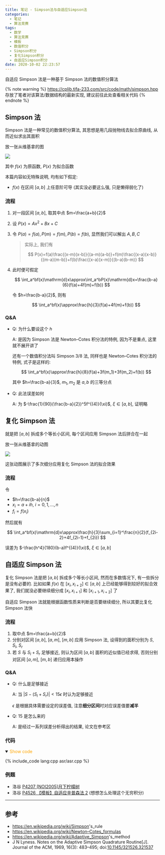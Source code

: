 ```yaml
---
title: 笔记 - Simpson法与自适应Simpson法
categories:
  - 笔记
  - 算法竞赛
tags:
  - 数学
  - 算法竞赛
  - 模板
  - 数值积分
  - Simpson积分
  - 复化Simpson积分
  - 自适应Simpson积分
date: 2020-10-02 22:23:57
---
```


自适应 Simpson 法是一种基于 Simpson 法的数值积分算法

<!-- more -->

{% note warning %}
<https://cplib.tifa-233.com/src/code/math/simpson.hpp> 存放了笔者对该算法/数据结构的最新实现, 建议前往此处查看相关代码
{% endnote %}

## Simpson 法

Simpson 法是一种常见的数值积分算法, 其思想是用几段抛物线去拟合原曲线, 从而近似求出其面积

放一张从维基拿的图

![](1.webp)

其中 $f(x)$ 为原函数, $P(x)$ 为拟合函数

本篇内容如无特殊说明, 均有如下假定:

- $f(x)$ 在区间 $[a,b]$ 上任意阶可导 (其实没必要这么强, 只是懒得弱化了)

### 流程

1. 对一段区间 $[a,b]$, 取其中点 $m=\frac{a+b}{2}$
1. 设 $P(x)=Ax^2+Bx+C$
1. 令 $P(a)=f(a), P(m)=f(m), P(b)=f(b)$, 显然我们可以解出 $A,B,C$

   > 实际上, 我们有
   >
   > $$
   > P(x)=f(a)\frac{(x-m)(x-b)}{(a-m)(a-b)}+f(m)\frac{(x-a)(x-b)}{(m-a)(m-b)}+f(b)\frac{(x-a)(x-m)}{(b-a)(b-m)}
   > $$

1. 此时便可假定

   $$
   \int_a^bf(x)\mathrm{d}x\approx\int_a^bP(x)\mathrm{d}x=\frac{b-a}{6}(f(a)+4f(m)+f(b))
   $$

   令 $h=\frac{b-a}{2}$, 则有

   $$
   \int_a^bf(x)\approx\frac{h}{3}(f(a)+4f(m)+f(b))
   $$

### Q&A

- Q: 为什么要设这个 $h$

  A: 是因为 Simpson 法是 Newton–Cotes 积分法的特例, 因为不是重点, 这里就不展开讲了

  还有一个数值积分法叫 Simpson 3/8 法, 同样也是 Newton–Cotes 积分法的特例, 式子是这样的:

  $$
  \int_a^bf(x)\approx\frac{h}{8}(f(a)+3f(m_1)+3f(m_2)+f(b))
  $$

  其中 $h=\frac{b-a}{3}$, $m_1,m_2$ 是 $a,b$ 的三等分点

- Q: 此法误差如何

  A: 为 $-\frac{1}{90}(\frac{b-a}{2})^5f^{(4)}(\xi)$, $\xi\in[a,b]$, 证明略

## 复化 Simpson 法

就是把 $[a,b]$ 拆成多个等长小区间, 每个区间应用 Simpson 法后拼合在一起

放一张从维基拿的动图

![](2.webp)

这张动图展示了多次细分应用复化 Simpson 法的拟合效果

### 流程

令

- $h=\frac{b-a}{n}$
- $x_i=a+ih$, $i=0,1,...,n$
- $f_i=f(x_i)$

然后就有

$$
\int_a^bf(x)\mathrm{d}x\approx\frac{h}{3}\sum_{i=1}^\frac{n}{2}(f_{2i-2}+4f_{2i-1}+f_{2i})
$$

误差为 $-\frac{h^4}{180}(b-a)f^{(4)}(\xi)$, $\xi\in[a,b]$

## 自适应 Simpson 法

复化 Simpson 法是把 $[a,b]$ 拆成多个等长小区间, 然而在多数情况下, 有一些拆分是没有必要的. 比如如果 $f(x)$ 在 $[x_i,x_{i+2}]\in[a,b]$ 上已经能够得到较好的拟合效果了, 我们就没必要继续细分成 $[x_i,x_{i+1}]$ 和 $[x_{i+1},x_{i+2}]$ 了

自适应 Simpson 法就能根据函数性质来判断是否要继续细分, 所以其要比复化 Simpson 法快

### 流程

1. 取中点 $m=\frac{a+b}{2}$
1. 分别对区间 $[a,b]$, $[a,m]$, $[m,b]$ 应用 Simpson 法, 设得到的面积分别为 $S$, $S_l$, $S_r$
1. 若 $S$ 与 $S_l+S_r$ 足够接近, 则认为区间 $[a,b]$ 面积的近似值已经求得, 否则分别对区间 $[a,m]$, $[m,b]$ 递归应用本操作

### Q&A

- Q: 什么是足够接近

  A: 当 $|S-(S_l+S_r)|<15\epsilon$ 时认为足够接近

  $\epsilon$ 是根据具体需要设定的误差值, 注意**细分区间**时对应误差值要**减半**

- Q: $15$ 是怎么来的

  A: 是经过一系列误差分析得出的结果, 论文在参考区

### 代码

<details open>
<summary><font color='orange'>Show code</font></summary>

{% include_code lang:cpp asr/asr.cpp %}

</details>

### 例题

- 洛谷 [P4207 [NOI2005]月下柠檬树](https://www.luogu.com.cn/problem/P4207)
- 洛谷 [P4526 【模板】自适应辛普森法 2](https://www.luogu.com.cn/problem/P4526) (想想怎么处理这个无穷积分)

---

## 参考

- <https://en.wikipedia.org/wiki/Simpson>'s_rule
- <https://en.wikipedia.org/wiki/Newton–Cotes_formulas>
- <https://en.wikipedia.org/wiki/Adaptive_Simpson>'s_method
- J N Lyness. Notes on the Adaptive Simpson Quadrature Routine[J]. Journal of the ACM, 1969, 16(3): 483–495; doi:[10.1145/321526.321537](https://doi.org/10.1145%2F321526.321537)

